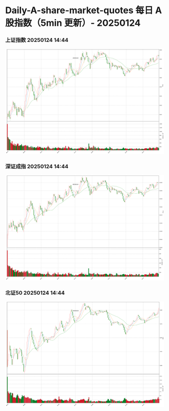 
# Daily-A-share-market-quotes 每日 A 股指数（5min 更新）- 20250124

### 上证指数 20250124 14:44
![](./fig/2025/1/20250124-sh000001.png)

### 深证成指 20250124 14:44
![](./fig/2025/1/20250124-sz399001.png)

### 北证50 20250124 14:44
![](./fig/2025/1/20250124-bj899050.png)
